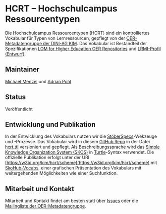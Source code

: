 # HCRT – Hochschulcampus Ressourcentypen

Die Hochschulcampus Ressourcentypen (HCRT) sind ein kontrolliertes Vokabular für Typen von Lernressourcen, gepflegt von der [OER-Metadatengruppe der DINI-AG KIM](https://wiki.dnb.de/display/DINIAGKIM/OER-Metadatengruppe). Das Vokabular ist Bestandteil der Spezifikationen [LOM for Higher Education OER Repositories](https://w3id.org/kim/hs-oer-lom-profil/latest/) und [LRMI-Profil (Entwurf)](https://github.com/dini-ag-kim/lrmi-profile).

## Maintainer

[Michael Menzel](https://github.com/mic-men) und [Adrian Pohl](https://github.com/acka47) 

## Status

Veröffentlicht

## Entwicklung und Publikation

In der Entwicklung des Vokabulars nutzen wir die [StöberSpecs](https://w3id.org/kim/stoeberspecs/)-Wekzeuge und -Prozesse. Das Vokabular wird in diesem [GitHub Repo](https://github.com/dini-ag-kim/hcrt) in der Datei [hcrt.ttl](https://github.com/dini-ag-kim/hcrt/blob/master/hcrt.ttl) versioniert und gepflegt. Als Beschreibungssprache wird das [Simple Knowledge Organization System (SKOS)](https://www.w3.org/2004/02/skos/) in [Turtle](https://www.w3.org/TR/turtle/)-Syntax verwendet. Die offizielle Publikation erfolgt unter der URI [https://w3id.org/kim/hcrt/scheme](https://w3id.org/kim/hcrt/scheme) mit [SkoHub-Vocabs](https://github.com/hbz/skohub-vocabs), einer grafischen Präsentation des Vokabulars mit weitergehenden Möglichkeiten wie einer Suchfunktion.

## Mitarbeit und Kontakt

Mitarbeit und Kontakt findet am besten statt über [Issues](https://github.com/dini-ag-kim/hcrt/issues) oder die [Mailingliste der OER-Metadatengruppe](http://lists.dnb.de/mailman/listinfo/dini-ag-kim-oer).